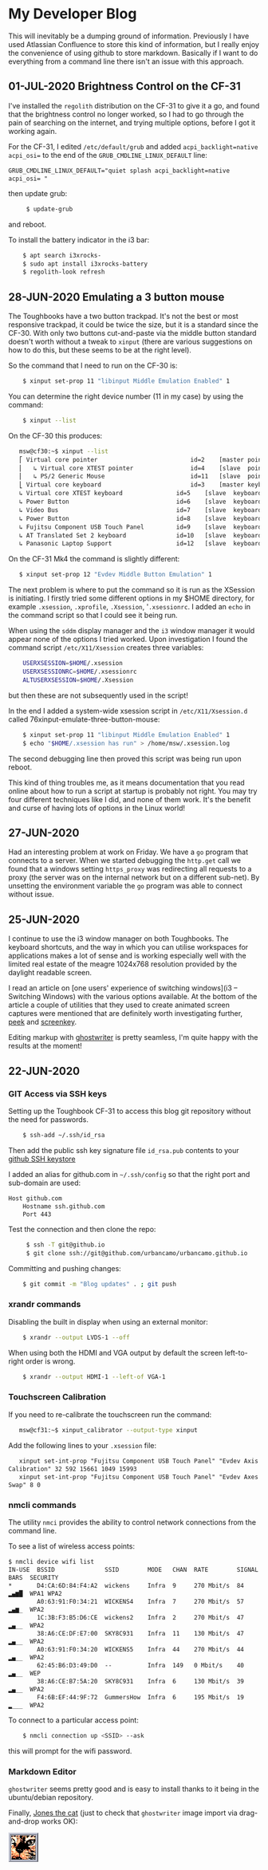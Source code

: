 # My Developer Blog

This will inevitably be a dumping ground of information. Previously I have used Atlassian Confluence to store this kind of information, but I really enjoy the convenience of using github to store markdown. Basically if I want to do everything from a command line there isn't an issue with this approach.

## 01-JUL-2020 Brightness Control on the CF-31

I've installed the `regolith` distribution on the CF-31 to give it a go, and found that the brightness control no longer
worked, so I had to go through the pain of searching on the internet, and trying multiple options, before I got it working
again.

For the CF-31, I edited `/etc/default/grub` and added `acpi_backlight=native acpi_osi=` to the end of the `GRUB_CMDLINE_LINUX_DEFAULT` line:

    GRUB_CMDLINE_LINUX_DEFAULT="quiet splash acpi_backlight=native acpi_osi= "

then update grub:

```bash
     $ update-grub
```
and reboot.

To install the battery indicator in the i3 bar:
```bash
    $ apt search i3xrocks-
    $ sudo apt install i3xrocks-battery
    $ regolith-look refresh
```
## 28-JUN-2020 Emulating a 3 button mouse

The Toughbooks have a two button trackpad. It's not the best or most responsive trackpad, it could be twice the size, but it is a standard since the CF-30. With only two buttons cut-and-paste via the middle button standard doesn't worth without a tweak to `xinput` (there are various suggestions on how to do this, but these seems to be at the right level).

So the command that I need to run on the CF-30 is:
```bash
    $ xinput set-prop 11 "libinput Middle Emulation Enabled" 1
```
You can determine the right device number (11 in my case) by using the command:
```bash
    $ xinput --list
```

On the CF-30 this produces:
```bash
   msw@cf30:~$ xinput --list
   ⎡ Virtual core pointer                          id=2    [master pointer  (3)]
   ⎜   ↳ Virtual core XTEST pointer                id=4    [slave  pointer  (2)]
   ⎜   ↳ PS/2 Generic Mouse                        id=11   [slave  pointer  (2)]
   ⎣ Virtual core keyboard                         id=3    [master keyboard (2)]
   ↳ Virtual core XTEST keyboard               id=5    [slave  keyboard (3)]
   ↳ Power Button                              id=6    [slave  keyboard (3)]
   ↳ Video Bus                                 id=7    [slave  keyboard (3)]
   ↳ Power Button                              id=8    [slave  keyboard (3)]
   ↳ Fujitsu Component USB Touch Panel         id=9    [slave  keyboard (3)]
   ↳ AT Translated Set 2 keyboard              id=10   [slave  keyboard (3)]
   ↳ Panasonic Laptop Support                  id=12   [slave  keyboard (3)]
```
On the CF-31 Mk4 the command is slightly different:
```bash
   $ xinput set-prop 12 "Evdev Middle Button Emulation" 1
```
The next problem is where to put the command so it is run as the XSession is initiating. I firstly tried some different options in my $HOME directory, for example `.xsession`, `.xprofile`, `.Xsession`, '`.xsessionrc`. I added an `echo` in the command script so that I could see it being run.

When using the `sddm` display manager and the `i3` window manager it would appear none of the options I tried worked. Upon investigation I found the command script `/etc/X11/Xsession` creates three variables:

```bash
    USERXSESSION=$HOME/.xsession
    USERXSESSIONRC=$HOME/.xsessionrc
    ALTUSERXSESSION=$HOME/.Xsession
```

but then these are not subsequently used in the script!

In the end I added a system-wide xsession script in `/etc/X11/Xsession.d` called 76xinput-emulate-three-button-mouse:
```bash
    $ xinput set-prop 11 "libinput Middle Emulation Enabled" 1
    $ echo "$HOME/.xsession has run" > /home/msw/.xsession.log
```
The second debugging line then proved this script was being run upon reboot.

This kind of thing troubles me, as it means documentation that you read online about how to run a script at startup is probably not right. You may try four different techniques like I did, and none of them work. It's the benefit and curse of having lots of options in the Linux world!

## 27-JUN-2020

Had an interesting problem at work on Friday. We have a `go` program that connects to a server. When we started debugging the `http.get` call we found that a windows setting `https_proxy` was redirecting all requests to a proxy (the server was on the internal network but on a different sub-net). By unsetting the environment variable the `go` program was able to connect without issue.

## 25-JUN-2020
I continue to use the i3 window manager on both Toughbooks. The keyboard shortcuts, and the way in which you can utilise workspaces for applications makes a lot of sense and is working especially well with the limited real estate of the meagre 1024x768 resolution provided by the daylight readable screen.

I read an article on [one users' experience of switching windows](i3 – Switching Windows) with the various options available. At the bottom of the article a couple of utilities that they used to create animated screen captures were mentioned that are definitely worth investigating further, [peek](https://github.com/phw/peek) and [screenkey](https://www.thregr.org/~wavexx/software/screenkey/).

Editing markup with [ghostwriter](https://github.com/wereturtle/ghostwriter) is pretty seamless, I'm quite happy with the results at the moment!

## 22-JUN-2020

### GIT Access via SSH keys

Setting up the Toughbook CF-31 to access this blog git repository without the need for passwords.
```bash
    $ ssh-add ~/.ssh/id_rsa
```

Then add the public ssh key signature file `id_rsa.pub` contents to your [github SSH keystore](https://github.com/settings/keys)

I added an alias for github.com in `~/.ssh/config` so that the right port and sub-domain are used:
```
Host github.com
	Hostname ssh.github.com
	Port 443
```
 
Test the connection and then clone the repo:
```bash
     $ ssh -T git@github.io
     $ git clone ssh://git@github.com/urbancamo/urbancamo.github.io
```

Committing and pushing changes:
```bash
    $ git commit -m "Blog updates" . ; git push
```

### xrandr commands

Disabling the built in display when using an external monitor:

```bash
    $ xrandr --output LVDS-1 --off
```
When using both the HDMI and VGA output by default the screen left-to-right order is wrong.
```bash
    $ xrandr --output HDMI-1 --left-of VGA-1
```

### Touchscreen Calibration

If you need to re-calibrate the touchscreen run the command:
```bash
   msw@cf31:~$ xinput_calibrator --output-type xinput
```
Add the following lines to your `.xsession` file:

```   
   xinput set-int-prop "Fujitsu Component USB Touch Panel" "Evdev Axis Calibration" 32 592 15661 1049 15993
   xinput set-int-prop "Fujitsu Component USB Touch Panel" "Evdev Axes Swap" 8 0
```

### nmcli commands
The utility `nmci` provides the ability to control network connections from the command line. 

To see a list of wireless access points:

```
$ nmcli device wifi list
IN-USE  BSSID              SSID        MODE   CHAN  RATE        SIGNAL  BARS  SECURITY  
*       D4:CA:6D:84:F4:A2  wickens     Infra  9     270 Mbit/s  84      ▂▄▆█  WPA1 WPA2 
        A0:63:91:F0:34:21  WICKENS4    Infra  7     270 Mbit/s  57      ▂▄▆_  WPA2      
        1C:3B:F3:B5:D6:CE  wickens2    Infra  2     270 Mbit/s  47      ▂▄__  WPA2      
        38:A6:CE:DF:E7:00  SKY8C931    Infra  11    130 Mbit/s  47      ▂▄__  WPA2      
        A0:63:91:F0:34:20  WICKENS5    Infra  44    270 Mbit/s  44      ▂▄__  WPA2      
        62:45:B6:D3:49:D0  --          Infra  149   0 Mbit/s    40      ▂▄__  WEP       
        38:A6:CE:B7:5A:20  SKY8C931    Infra  6     130 Mbit/s  39      ▂▄__  WPA2      
        F4:6B:EF:44:9F:72  GummersHow  Infra  6     195 Mbit/s  19      ▂___  WPA2      

```

To connect to a particular access point:
```bash
    $ nmcli connection up <SSID> --ask
```
this will prompt for the wifi password.

### Markdown Editor

`ghostwriter` seems pretty good and is easy to install thanks to it being in the ubuntu/debian repository.

Finally, [Jones the cat](https://avp.fandom.com/wiki/Jones_(cat)) (just to check that `ghostwriter` image import via drag-and-drop works OK):

![](jones.png)
